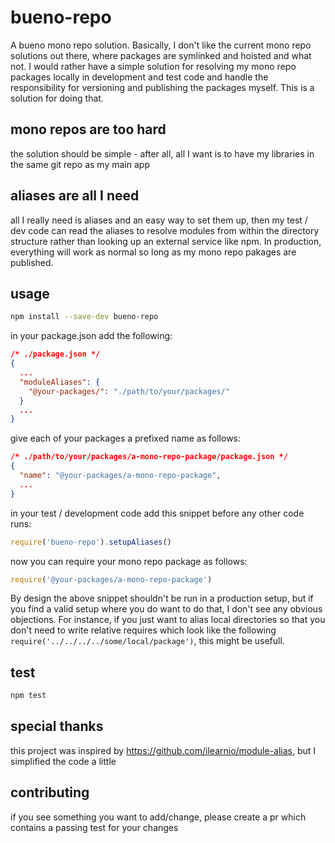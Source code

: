 # bueno-repo
A bueno mono repo solution. Basically, I don't like the current mono repo solutions out there, where packages are symlinked and 
hoisted and what not. I would rather have a simple solution for resolving my mono repo packages locally in development and test
code and handle the responsibility for versioning and publishing the packages myself. This is a solution for doing that. 

## mono repos are too hard
the solution should be simple - after all, all I want is to have my libraries in the same git repo as my main app

## aliases are all I need
all I really need is aliases and an easy way to set them up, then my test / dev code can read the aliases to resolve
modules from within the directory structure rather than looking up an external service like npm. In production, everything
will work as normal so long as my mono repo pakages are published.

## usage
```sh
npm install --save-dev bueno-repo
```

in your package.json add the following:
```json
/* ./package.json */
{
  ...
  "moduleAliases": {
    "@your-packages/": "./path/to/your/packages/"
  }
  ...
}
```

give each of your packages a prefixed name as follows:
```json
/* ./path/to/your/packages/a-mono-repo-package/package.json */
{
  "name": "@your-packages/a-mono-repo-package",
  ...
}
```

in your test / development code add this snippet before any other code runs:
```js
require('bueno-repo').setupAliases()
```

now you can require your mono repo package as follows:
```js
require('@your-packages/a-mono-repo-package')
```

By design the above snippet shouldn't be run in a production setup, but if you find a valid setup where you do want
to do that, I don't see any obvious objections. For instance, if you just want to alias local directories so that
you don't need to write relative requires which look like the following `require('../../../../some/local/package')`,
this might be usefull.

## test
```sh
npm test
```

## special thanks
this project was inspired by https://github.com/ilearnio/module-alias, but I simplified the code a little

## contributing
if you see something you want to add/change, please create a pr which contains a passing test for your changes

